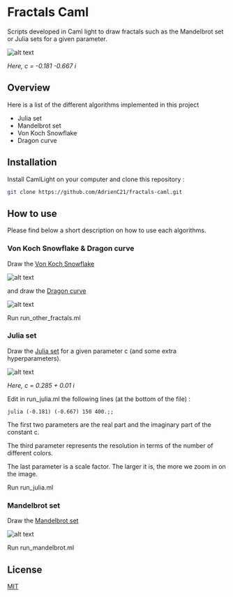 # Fractals Caml

Scripts developed in Caml light to draw fractals such as the Mandelbrot set or Julia sets for a given parameter.

![alt text](https://github.com/AdrienC21/fractals-caml/blob/main/images/julia.png?raw=true)

_Here, c = -0.181 -0.667 i_

## Overview

Here is a list of the different algorithms implemented in this project

- Julia set
- Mandelbrot set
- Von Koch Snowflake
- Dragon curve

## Installation

Install CamlLight on your computer and clone this repository :

```bash
git clone https://github.com/AdrienC21/fractals-caml.git
```

## How to use

Please find below a short description on how to use each algorithms.

### Von Koch Snowflake & Dragon curve

Draw the [Von Koch Snowflake](https://en.wikipedia.org/wiki/Koch_snowflake)

![alt text](https://github.com/AdrienC21/fractals-caml/blob/main/images/vonkoch.png?raw=true)

and draw the [Dragon curve](https://en.wikipedia.org/wiki/Dragon_curve)

![alt text](https://github.com/AdrienC21/fractals-caml/blob/main/images/dragon.png?raw=true)

Run run_other_fractals.ml
### Julia set

Draw the [Julia set](https://en.wikipedia.org/wiki/Julia_set) for a given parameter c (and some extra hyperparameters).

![alt text](https://github.com/AdrienC21/fractals-caml/blob/main/images/julia2.png?raw=true)

_Here, c = 0.285 + 0.01 i_

Edit in run_julia.ml the following lines (at the bottom of the file) :

```console
julia (-0.181) (-0.667) 150 400.;;
```

The first two parameters are the real part and the imaginary part of the constant c.

The third parameter represents the resolution in terms of the number of different colors.

The last parameter is a scale factor. The larger it is, the more we zoom in on the image.

Run run_julia.ml

### Mandelbrot set

Draw the [Mandelbrot set](https://en.wikipedia.org/wiki/Mandelbrot_set)

![alt text](https://github.com/AdrienC21/fractals-caml/blob/main/images/mandelbrot.png?raw=true)

Run run_mandelbrot.ml

## License

[MIT](https://choosealicense.com/licenses/mit/)
